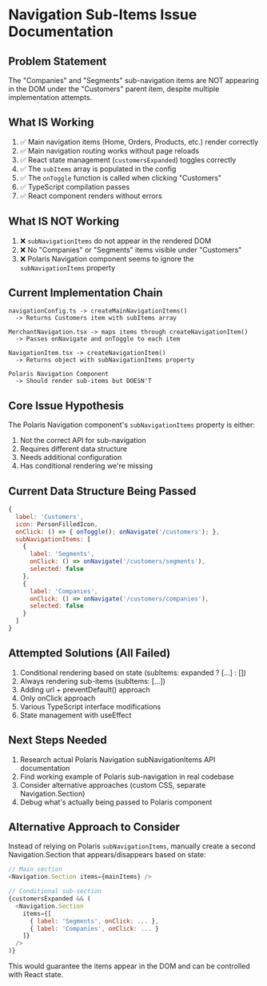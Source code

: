 # Navigation Sub-Items Issue Documentation

## Problem Statement
The "Companies" and "Segments" sub-navigation items are NOT appearing in the DOM under the "Customers" parent item, despite multiple implementation attempts.

## What IS Working
1. ✅ Main navigation items (Home, Orders, Products, etc.) render correctly
2. ✅ Main navigation routing works without page reloads
3. ✅ React state management (`customersExpanded`) toggles correctly
4. ✅ The `subItems` array is populated in the config
5. ✅ The `onToggle` function is called when clicking "Customers"
6. ✅ TypeScript compilation passes
7. ✅ React component renders without errors

## What IS NOT Working
1. ❌ `subNavigationItems` do not appear in the rendered DOM
2. ❌ No "Companies" or "Segments" items visible under "Customers"
3. ❌ Polaris Navigation component seems to ignore the `subNavigationItems` property

## Current Implementation Chain
```
navigationConfig.ts -> createMainNavigationItems()
  -> Returns Customers item with subItems array

MerchantNavigation.tsx -> maps items through createNavigationItem()
  -> Passes onNavigate and onToggle to each item

NavigationItem.tsx -> createNavigationItem()
  -> Returns object with subNavigationItems property

Polaris Navigation Component
  -> Should render sub-items but DOESN'T
```

## Core Issue Hypothesis
The Polaris Navigation component's `subNavigationItems` property is either:
1. Not the correct API for sub-navigation
2. Requires different data structure
3. Needs additional configuration
4. Has conditional rendering we're missing

## Current Data Structure Being Passed
```javascript
{
  label: 'Customers',
  icon: PersonFilledIcon,
  onClick: () => { onToggle(); onNavigate('/customers'); },
  subNavigationItems: [
    {
      label: 'Segments',
      onClick: () => onNavigate('/customers/segments'),
      selected: false
    },
    {
      label: 'Companies',
      onClick: () => onNavigate('/customers/companies'),
      selected: false
    }
  ]
}
```

## Attempted Solutions (All Failed)
1. Conditional rendering based on state (subItems: expanded ? [...] : [])
2. Always rendering sub-items (subItems: [...])
3. Adding url + preventDefault() approach
4. Only onClick approach
5. Various TypeScript interface modifications
6. State management with useEffect

## Next Steps Needed
1. Research actual Polaris Navigation subNavigationItems API documentation
2. Find working example of Polaris sub-navigation in real codebase
3. Consider alternative approaches (custom CSS, separate Navigation.Section)
4. Debug what's actually being passed to Polaris component

## Alternative Approach to Consider
Instead of relying on Polaris `subNavigationItems`, manually create a second Navigation.Section that appears/disappears based on state:

```javascript
// Main section
<Navigation.Section items={mainItems} />

// Conditional sub-section
{customersExpanded && (
  <Navigation.Section
    items={[
      { label: 'Segments', onClick: ... },
      { label: 'Companies', onClick: ... }
    ]}
  />
)}
```

This would guarantee the items appear in the DOM and can be controlled with React state.